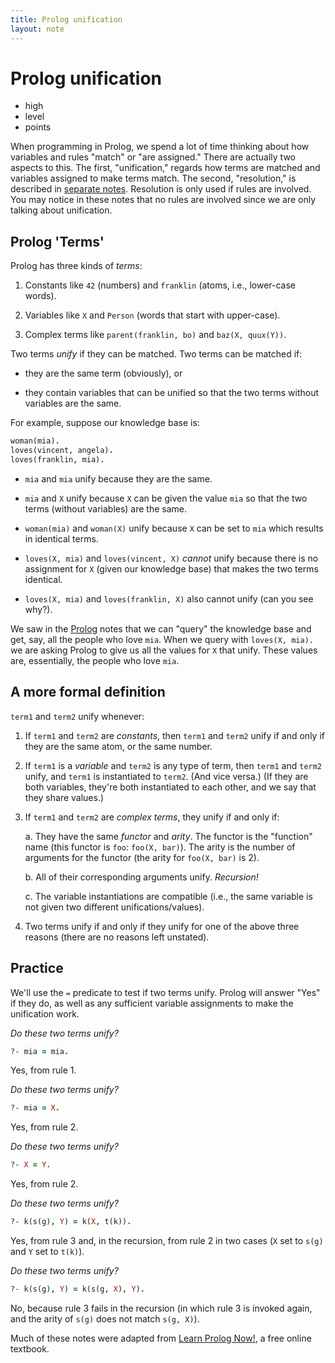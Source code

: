 ```yaml
---
title: Prolog unification
layout: note
---
```


# Prolog unification

- high
- level
- points

When programming in Prolog, we spend a lot of time thinking about how
variables and rules "match" or "are assigned." There are actually two
aspects to this. The first, "unification," regards how terms are
matched and variables assigned to make terms match. The second,
"resolution," is described in
[separate notes](/notes/prolog-resolution.html). Resolution is only
used if rules are involved. You may notice in these notes that no
rules are involved since we are only talking about unification.

## Prolog 'Terms'

Prolog has three kinds of *terms*:

1. Constants like `42` (numbers) and `franklin` (atoms, i.e.,
   lower-case words).

2. Variables like `X` and `Person` (words that start with upper-case).

3. Complex terms like `parent(franklin, bo)` and `baz(X, quux(Y))`.

Two terms *unify* if they can be matched. Two terms can be matched if:

- they are the same term (obviously), or

- they contain variables that can be unified so that the two terms
  without variables are the same.

For example, suppose our knowledge base is:

~~~ prolog
woman(mia).
loves(vincent, angela).
loves(franklin, mia).
~~~

- `mia` and `mia` unify because they are the same.

- `mia` and `X` unify because `X` can be given the value `mia` so
  that the two terms (without variables) are the same.

- `woman(mia)` and `woman(X)` unify because `X` can be set to `mia`
  which results in identical terms.

- `loves(X, mia)` and `loves(vincent, X)` *cannot* unify because
  there is no assignment for `X` (given our knowledge base) that
  makes the two terms identical.

- `loves(X, mia)` and `loves(franklin, X)` also cannot unify (can
  you see why?).

We saw in the [Prolog](/notes/prolog.html) notes that we can "query"
the knowledge base and get, say, all the people who love `mia`. When
we query with `loves(X, mia).` we are asking Prolog to give us all the
values for `X` that unify. These values are, essentially, the people
who love `mia`.

## A more formal definition

`term1` and `term2` unify whenever:

1. If `term1` and `term2` are *constants*, then `term1` and `term2`
   unify if and only if they are the same atom, or the same number.

2. If `term1` is a *variable* and `term2` is any type of term, then
   `term1` and `term2` unify, and `term1` is instantiated to
   `term2`. (And vice versa.) (If they are both variables, they're
   both instantiated to each other, and we say that they share
   values.)

3. If `term1` and `term2` are *complex terms*, they unify if and only
   if:

   a. They have the same *functor* and *arity*. The functor is the
      "function" name (this functor is `foo`: `foo(X, bar)`). The
      arity is the number of arguments for the functor (the arity for
      `foo(X, bar)` is 2).

   b. All of their corresponding arguments unify. *Recursion!*

   c. The variable instantiations are compatible (i.e., the same
      variable is not given two different unifications/values).

4. Two terms unify if and only if they unify for one of the above
   three reasons (there are no reasons left unstated).

## Practice

We'll use the `=` predicate to test if two terms unify. Prolog will
answer "Yes" if they do, as well as any sufficient variable
assignments to make the unification work.

*Do these two terms unify?*

~~~ prolog
?- mia = mia.
~~~

Yes, from rule 1.

*Do these two terms unify?*

~~~ prolog
?- mia = X.
~~~

Yes, from rule 2.

*Do these two terms unify?*

~~~ prolog
?- X = Y.
~~~

Yes, from rule 2.

*Do these two terms unify?*

~~~ prolog
?- k(s(g), Y) = k(X, t(k)).
~~~

Yes, from rule 3 and, in the recursion, from rule 2 in two cases (`X`
set to `s(g)` and `Y` set to `t(k)`).

*Do these two terms unify?*

~~~ prolog
?- k(s(g), Y) = k(s(g, X), Y).
~~~

No, because rule 3 fails in the recursion (in which rule 3 is invoked
again, and the arity of `s(g)` does not match `s(g, X)`).


Much of these notes were adapted from
[Learn Prolog Now!](http://www.learnprolognow.org), a free online
textbook.
